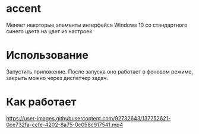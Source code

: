 # accent
Меняет некоторые элементы интерфейса Windows 10 со стандартного синего цвета на цвет из настроек
# Использование
Запустить приложение. После запуска оно работает в фоновом режиме, закрыть можно через диспетчер задач.
# Как работает
https://user-images.githubusercontent.com/92732643/137752621-0ce732fa-ccfe-4202-8a75-0c058c917541.mp4

